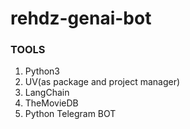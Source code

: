 # rehdz-genai-bot

### TOOLS
1. Python3
2. UV(as package and project manager)
3. LangChain
4. TheMovieDB
5. Python Telegram BOT
